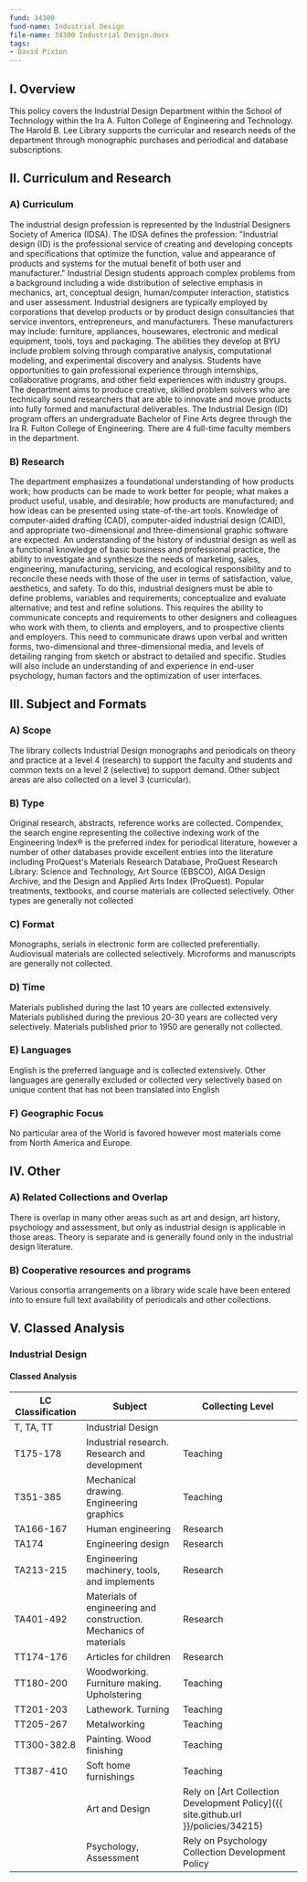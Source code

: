 ```yaml
---
fund: 34300
fund-name: Industrial Design
file-name: 34300 Industrial Design.docx
tags:
- David Pixton
---
```


## I. Overview

This policy covers the Industrial Design Department within the School of Technology within the Ira A. Fulton College of Engineering and Technology. The Harold B. Lee Library supports the curricular and research needs of the department through monographic purchases and periodical and database subscriptions.

## II. Curriculum and Research

### A) Curriculum

The industrial design profession is represented by the Industrial Designers Society of America (IDSA). The IDSA defines the profession: "Industrial design (ID) is the professional service of creating and developing concepts and specifications that optimize the function, value and appearance of products and systems for the mutual benefit of both user and manufacturer." Industrial Design students approach complex problems from a background including a wide distribution of selective emphasis in mechanics, art, conceptual design, human/computer interaction, statistics and user assessment. Industrial designers are typically employed by corporations that develop products or by product design consultancies that service inventors, entrepreneurs, and manufacturers. These manufacturers may include: furniture, appliances, housewares, electronic and medical equipment, tools, toys and packaging. The abilities they develop at BYU include problem solving through comparative analysis, computational modeling, and experimental discovery and analysis. Students have opportunities to gain professional experience through internships, collaborative programs, and other field experiences with industry groups. The department aims to produce creative, skilled problem solvers who are technically sound researchers that are able to innovate and move products into fully formed and manufactural deliverables. The Industrial Design (ID) program offers an undergraduate Bachelor of Fine Arts degree through the Ira R. Fulton College of Engineering. There are 4 full-time faculty members in the department.

### B) Research

The department emphasizes a foundational understanding of how products work; how products can be made to work better for people; what makes a product useful, usable, and desirable; how products are manufactured; and how ideas can be presented using state-of-the-art tools. Knowledge of computer-aided drafting (CAD), computer-aided industrial design (CAID), and appropriate two-dimensional and three-dimensional graphic software are expected. An understanding of the history of industrial design as well as a functional knowledge of basic business and professional practice, the ability to investigate and synthesize the needs of marketing, sales, engineering, manufacturing, servicing, and ecological responsibility and to reconcile these needs with those of the user in terms of satisfaction, value, aesthetics, and safety. To do this, industrial designers must be able to define problems, variables and requirements; conceptualize and evaluate alternative; and test and refine solutions. This requires the ability to communicate concepts and requirements to other designers and colleagues who work with them, to clients and employers, and to prospective clients and employers. This need to communicate draws upon verbal and written forms, two-dimensional and three-dimensional media, and levels of detailing ranging from sketch or abstract to detailed and specific. Studies will also include an understanding of and experience in end-user psychology, human factors and the optimization of user interfaces.

## III. Subject and Formats

### A) Scope

The library collects Industrial Design monographs and periodicals on theory and practice at a level 4 (research) to support the faculty and students and common texts on a level 2 (selective) to support demand. Other subject areas are also collected on a level 3 (curricular).

### B) Type

Original research, abstracts, reference works are collected. Compendex, the search engine representing the collective indexing work of the Engineering Index® is the preferred index for periodical literature, however a number of other databases provide excellent entries into the literature including ProQuest&#39;s Materials Research Database, ProQuest Research Library: Science and Technology, Art Source (EBSCO), AIGA Design Archive, and the Design and Applied Arts Index (ProQuest). Popular treatments, textbooks, and course materials are collected selectively. Other types are generally not collected

### C) Format

Monographs, serials in electronic form are collected preferentially. Audiovisual materials are collected selectively. Microforms and manuscripts are generally not collected.

### D) Time

Materials published during the last 10 years are collected extensively. Materials published during the previous 20-30 years are collected very selectively. Materials published prior to 1950 are generally not collected.

### E) Languages

English is the preferred language and is collected extensively. Other languages are generally excluded or collected very selectively based on unique content that has not been translated into English

### F) Geographic Focus

No particular area of the World is favored however most materials come from North America and Europe.

## IV. Other

### A) Related Collections and Overlap

There is overlap in many other areas such as art and design, art history, psychology and assessment, but only as industrial design is applicable in those areas. Theory is separate and is generally found only in the industrial design literature.

### B) Cooperative resources and programs

Various consortia arrangements on a library wide scale have been entered into to ensure full text availability of periodicals and other collections.

## V. Classed Analysis

### Industrial Design

#### Classed Analysis

| **LC Classification** | **Subject** | **Collecting Level** |
| --- | --- | --- |
| T, TA, TT | Industrial Design | |
| T175-178 | Industrial research. Research and development | Teaching |
| T351-385 | Mechanical drawing. Engineering graphics | Teaching |
| TA166-167 | Human engineering | Research |
| TA174 | Engineering design | Research |
| TA213-215 | Engineering machinery, tools, and implements | Research |
| TA401-492 | Materials of engineering and construction. Mechanics of materials | Research |
| TT174-176 | Articles for children | Research |
| TT180-200 | Woodworking. Furniture making. Upholstering | Teaching |
| TT201-203 | Lathework. Turning | Teaching |
| TT205-267 | Metalworking | Teaching |
| TT300-382.8 | Painting. Wood finishing | Teaching |
| TT387-410 | Soft home furnishings | Teaching |
| | Art and Design | Rely on [Art Collection Development Policy]({{ site.github.url }}/policies/34215) |
| | Psychology, Assessment | Rely on Psychology Collection Development Policy |
